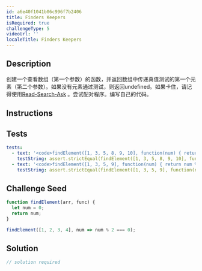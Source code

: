 ```yaml
---
id: a6e40f1041b06c996f7b2406
title: Finders Keepers
isRequired: true
challengeType: 5
videoUrl: ''
localeTitle: Finders Keepers
---
```


## Description
<section id="description">创建一个查看数组（第一个参数）的函数，并返回数组中传递真值测试的第一个元素（第二个参数）。如果没有元素通过测试，则返回undefined。如果卡住，请记得使用<a href="http://forum.freecodecamp.org/t/how-to-get-help-when-you-are-stuck/19514" target="_blank">Read-Search-Ask</a> 。尝试配对程序。编写自己的代码。 </section>

## Instructions
<section id="instructions">
</section>

## Tests
<section id='tests'>

```yml
tests:
  - text: '<code>findElement([1, 3, 5, 8, 9, 10], function(num) { return num % 2 === 0; })</code>应该返回8。'
    testString: assert.strictEqual(findElement([1, 3, 5, 8, 9, 10], function(num) { return num % 2 === 0; }), 8, '<code>findElement([1, 3, 5, 8, 9, 10], function(num) { return num % 2 === 0; })</code> should return 8.');
  - text: '<code>findElement([1, 3, 5, 9], function(num) { return num % 2 === 0; })</code>应返回undefined。'
    testString: assert.strictEqual(findElement([1, 3, 5, 9], function(num) { return num % 2 === 0; }), undefined, '<code>findElement([1, 3, 5, 9], function(num) { return num % 2 === 0; })</code> should return undefined.');

```

</section>

## Challenge Seed
<section id='challengeSeed'>

<div id='js-seed'>

```js
function findElement(arr, func) {
  let num = 0;
  return num;
}

findElement([1, 2, 3, 4], num => num % 2 === 0);

```

</div>



</section>

## Solution
<section id='solution'>

```js
// solution required
```
</section>
